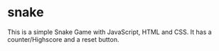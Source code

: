 # snake
This is a simple Snake Game with JavaScript, HTML and CSS. It has a counter/Highscore and a reset button.
